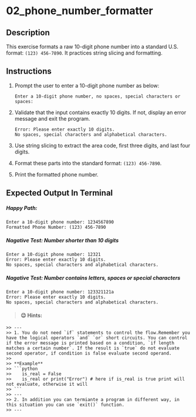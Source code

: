 # 02_phone_number_formatter

## Description
This exercise formats a raw 10-digit phone number into a standard U.S. format: `(123) 456-7890`. It practices string slicing and formatting.

## Instructions
1. Prompt the user to enter a 10-digit phone number as below:
    ```text 
    Enter a 10-digit phone number, no spaces, special characters or spaces:
    ```
2. Validate that the input contains exactly 10 digits. If not, display an error message and exit the program.
    ```text
    Error: Please enter exactly 10 digits.
    No spaces, special characters and alphabetical characters.
    ```
   
3. Use string slicing to extract the area code, first three digits, and last four digits.
4. Format these parts into the standard format: `(123) 456-7890`.
5. Print the formatted phone number.

## Expected Output In Terminal
##### Happy Path:
```text
Enter a 10-digit phone number: 1234567890
Formatted Phone Number: (123) 456-7890
```

##### Nagative Test: Number shorter than 10 digits
```text
Enter a 10-digit phone number: 12321
Error: Please enter exactly 10 digits.
No spaces, special characters and alphabetical characters.
```

##### Nagative Test: Number contains letters, spaces or special characters
```text
Enter a 10-digit phone number: 123321121a
Error: Please enter exactly 10 digits.
No spaces, special characters and alphabetical characters.
```

> #### 😉 Hints:
    >> ---
    >> 1. You do not need `if` statements to control the flow.Remember you have the logical operators `and` `or` short circuits. You can control if the error message is printed based on a condition, `if length matches a certain number`. If the result is `true` do not evaluate second operator, if condition is false evaluate second operand.
    >>
    >> **Example**
    >> ```python
    >>    is_real = False
    >>    is_real or print("Error") # here if is_real is true print will not evaluate, otherwise it will
    >> ```
    >> ---
    >> 2. In addition you can termiante a program in different way, in this situation you can use `exit()` function. 
    >> ---
        